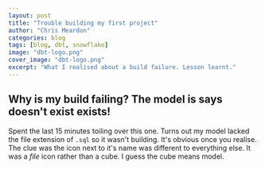 ```yaml
---
layout: post
title: "Trouble building my first project"
author: "Chris Meardon"
categories: blog
tags: [blog, dbt, snowflake]
image: "dbt-logo.png"
cover_image: "dbt-logo.png"
excerpt: "What I realised about a build failure. Lesson learnt."
---
```


## Why is my build failing? The model is says doesn't exist exists!

Spent the last 15 minutes toiling over this one. Turns out my model lacked the file extension of `.sql` so it wasn't building. It's obvious once you realise. The clue was the icon next to it's name was different to everything else. It was a _file_ icon rather than a cube. I guess the cube means model.
